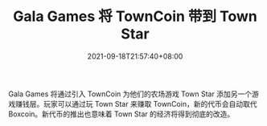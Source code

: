 ﻿---
title: "Gala Games 将 TownCoin 带到 Town Star"
date: 2021-09-18T21:57:40+08:00
lastmod: 2021-09-18T16:45:40+08:00
draft: false
authors: ["Hartley"]
description: "Gala Games 将通过引入 TownCoin 为他们的农场游戏 Town Star 添加另一个游戏赚钱层。玩家可以通过玩 Town Star 来赚取 TownCoin，新的代币会自动取代 Boxcoin。新代币的推出也意味着 Town Star 的经济将得到彻底的改造。"
featuredImage: "gala-games-brings-towncoin-to-town-star.png"
tags: ["Virtual World","虚拟世界","Play to Earn"]
categories: ["news"]
news: ["虚拟世界"]
weight: 
lightgallery: true
pinned: false
recommend: false
recommend1: false
---

Gala Games 将通过引入 TownCoin 为他们的农场游戏 Town Star 添加另一个游戏赚钱层。玩家可以通过玩 Town Star 来赚取 TownCoin，新的代币会自动取代 Boxcoin。新代币的推出也意味着 Town Star 的经济将得到彻底的改造。

<!--more-->

